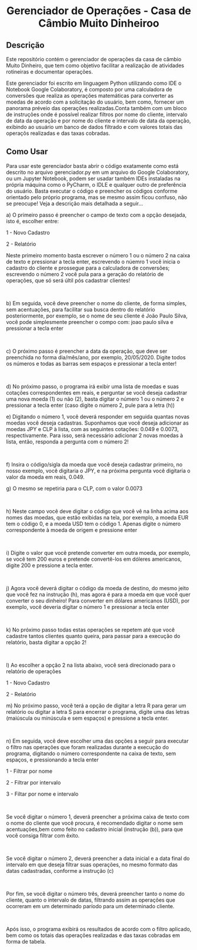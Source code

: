 <h1 align="center">Gerenciador de Operações - Casa de Câmbio Muito Dinheiroo</h1>

<h2>Descrição</h2>
<p>Este repositório contém o gerenciador de operações da casa de câmbio Muito Dinheiro, que tem como objetivo facilitar a realização de atividades rotineiras e documentar operações.</p>
<p>Este gerenciador foi escrito em linguagem Python utilizando como IDE o Notebook Google Colaboratory, é composto por uma calculadora de conversões que realiza as operações matemáticas para converter as moedas de acordo com a solicitação do usuário, bem como, fornecer um panorama préveio das operações realizadas.Conta também com um bloco de instruções onde é possível realizar filtros por nome do cliente, intervalo de data da operação e por nome do cliente e intervalo de data da operação, exibindo ao usuário um banco de dados filtrado e com valores totais das operaçõs realizadas e das taxas cobradas. </p>

<h2>Como Usar</h2>
<p>Para usar este gerenciador basta abrir o código exatamente como está descrito no arquivo gerenciador.py em um arquivo do Google Colaboratory, ou um Jupyter Notebook, podem ser usadar também IDEs instaladas na própria máquina como o PyCharm, o IDLE e qualquer outro de preferência do usuário. Basta executar o código e preencher os códigos conforme orientado pelo próprio programa, mas se mesmo assim ficou confuso, não se preocupe! Veja a descrição mais detalhada a seguir...</p>

<p>a) O primeiro passo é preencher o campo de texto com a opção desejada, isto é, escolher entre:</p>
<p>1 - Novo Cadastro</p>
<p>2 - Relatório</p>
<p>Neste primeiro momento basta escrever o número 1 ou o número 2 na caixa de texto e pressionar a tecla enter, escrevendo o núemro 1 você inicia o cadastro do cliente e prossegue para a calculadora de conversões; escrevendo o número 2 você pula para a geração do relatório de operações, que só será últil pós cadastrar clientes!</p>
<br>
<p>b) Em seguida, você deve preencher o nome do cliente, de forma simples, sem acentuações, para facilitar sua busca dentro do relatório posteriormente, por exemplo, se o nome de seu cliente é João Paulo Silva, você pode simplesmente preencher o compo com: joao paulo silva e pressionar a tecla enter</p>
<br>
<p>c) O próximo passo é preencher a data da operação, que deve ser preenchida no forma dia/mês/ano, por exemplo, 20/05/2020. Digite todos os números e todas as barras sem espaços e pressionar a tecla enter!</p>
<br>
<p>d) No próximo passo, o programa irá exibir uma lista de moedas e suas cotações correspondentes em reais, e perguntar se você deseja cadastrar uma nova moeda (1) ou não (2), basta digitar o número 1 ou o número 2 e pressionar a tecla enter (caso digite o número 2, pule para a letra (h))</p>
<p>e) Digitando o número 1, você deverá responder em seguida quantas novas moedas você deseja cadastras. Suponhamos que você deseja adicionar as moedas JPY e CLP à lista, com as seguintes cotações: 0.049 e 0.0073, respectivamente. Para isso, será necessário adicionar 2 novas moedas à lista, então, responda a pergunta com o número 2!</p>
<br>
<p>f) Insira o código/sigla da moeda que você deseja cadastrar primeiro, no nosso exemplo, você digitaria o JPY, e na próxima pergunta você digitaria o valor da moeda em reais, 0.049.</p>
<p>g) O mesmo se repetiria para o CLP, com o valor 0.0073</p>
<br>
<p>h) Neste campo você deve digitar o código que você vê na linha acima aos nomes das moedas, que estão exibidas na tela, por exemplo, a moeda EUR tem o código 0, e a moeda USD tem o código 1. Apenas digite o número correspondente à moeda de origem e pressione enter</p>
<br>
<p>i) Digite o valor que você pretende converter em outra moeda, por exemplo, se você tem 200 euros e pretende convertê-los em dóleres americanos, digite 200 e pressione a tecla enter.</p>
<br>
<p>j) Agora você deverá digitar o código da moeda de destino, do mesmo jeito que você fez na instrução (h), mas agora é para a moeda em que você quer converter o seu dinheiro! Para converter em dólares americanos (USD), por exemplo, você deveria digitar o número 1 e pressionar a tecla enter</p>
<br>
<p>k) No próximo passo todas estas operações se repetem até que você cadastre tantos clientes quanto queira, para passar para a execução do relatório, basta digitar a opção 2!</p>
<br>
<p>l) Ao escolher a opção 2 na lista abaixo, você será direcionado para o relatório de operações</p>
<p>1 - Novo Cadastro</p>
<p>2 - Relatório</p>
<p>m) No próximo passo, você terá a opção de digitar a letra R para gerar um relatório ou digitar a letra S para encerrar o programa, digite uma das letras (maiúscula ou minúscula e sem espaços) e pressione a tecla enter.</p>
<br>
<p>n) Em seguida, você deve escolher uma das opções a seguir para executar o filtro nas operações que foram realizadas durante a execução do programa, digitando o número correspondente na caixa de texto, sem espaços, e pressionando a tecla enter</p>
<p>1 - Filtrar por nome</p>
<p>2 - Filtrar por intervalo</p>
<p>3 - Filtar por nome e intervalo</p>
<br>
<p>Se você digitar o número 1, deverá preencher a próxima caixa de texto com o nome do cliente que você procura, é recomendado digitar o nome sem acentuações,bem como feito no cadastro inicial (instrução (b)), para que você consiga filtrar com êxito.</p>
<br>
<p>Se você digitar o número 2, deverá preencher a data inicial e a data final do intervalo em que deseja filtrar suas operações, no mesmo formato das datas cadastradas, conforme a instrução (c) </p>
<br>
<p>Por fim, se você digitar o número três, deverá preencher tanto o nome do cliente, quanto o intervalo de datas, filtrando assim as operações que ocorreram em um determinado paríodo para um determinado cliente.</p>
<br>
<p>Após isso, o programa exibirá os resultados de acordo com o filtro aplicado, bem como os totais das operações realizadas e das taxas cobradas em forma de tabela.</p>





